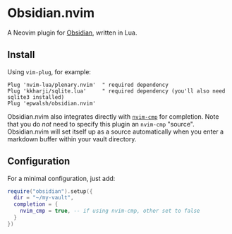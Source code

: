 # Obsidian.nvim

A Neovim plugin for [Obsidian](https://obsidian.md), written in Lua.

## Install

Using `vim-plug`, for example:

```vim
Plug 'nvim-lua/plenary.nvim'  " required dependency
Plug 'kkharji/sqlite.lua'     " required dependency (you'll also need sqlite3 installed)
Plug 'epwalsh/obsidian.nvim'
```

Obsidian.nvim also integrates directly with [`nvim-cmp`](https://github.com/hrsh7th/nvim-cmp) for completion.
Note that you do *not* need to specify this plugin an `nvim-cmp` "source".
Obsidian.nvim will set itself up as a source automatically when you enter a markdown buffer within your vault directory.

## Configuration

For a minimal configuration, just add:

```lua
require("obsidian").setup({
  dir = "~/my-vault",
  completion = {
    nvim_cmp = true, -- if using nvim-cmp, other set to false
  }
})
```
